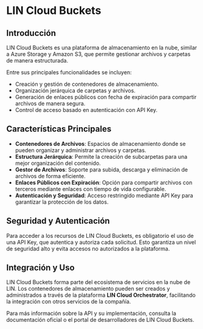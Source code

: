 # LIN Cloud Buckets

## Introducción
LIN Cloud Buckets es una plataforma de almacenamiento en la nube, similar a Azure Storage y Amazon S3, que permite gestionar archivos y carpetas de manera estructurada.

Entre sus principales funcionalidades se incluyen:
- Creación y gestión de contenedores de almacenamiento.
- Organización jerárquica de carpetas y archivos.
- Generación de enlaces públicos con fecha de expiración para compartir archivos de manera segura.
- Control de acceso basado en autenticación con API Key.

## Características Principales
- **Contenedores de Archivos**: Espacios de almacenamiento donde se pueden organizar y administrar archivos y carpetas.
- **Estructura Jerárquica**: Permite la creación de subcarpetas para una mejor organización del contenido.
- **Gestor de Archivos**: Soporte para subida, descarga y eliminación de archivos de forma eficiente.
- **Enlaces Públicos con Expiración**: Opción para compartir archivos con terceros mediante enlaces con tiempo de vida configurable.
- **Autenticación y Seguridad**: Acceso restringido mediante API Key para garantizar la protección de los datos.

## Seguridad y Autenticación
Para acceder a los recursos de LIN Cloud Buckets, es obligatorio el uso de una API Key, que autentica y autoriza cada solicitud. Esto garantiza un nivel de seguridad alto y evita accesos no autorizados a la plataforma.

## Integración y Uso
LIN Cloud Buckets forma parte del ecosistema de servicios en la nube de LIN. Los contenedores de almacenamiento pueden ser creados y administrados a través de la plataforma **LIN Cloud Orchestrator**, facilitando la integración con otros servicios de la compañía.

Para más información sobre la API y su implementación, consulta la documentación oficial o el portal de desarrolladores de LIN Cloud Buckets.